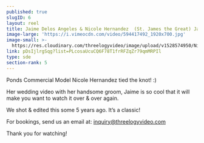```yaml
---
published: true
slugID: 6
layout: reel
title: Jaime Delos Angeles & Nicole Hernandez  (St. James the Great) January 2011
image-large: 'https://i.vimeocdn.com/video/594417492_1920x700.jpg'
image-small: >-
  https://res.cloudinary.com/threelogyvideo/image/upload/v1528574950/Nicole_2.jpg
link: pDsIjlrgSqg?list=PLcosaUcuCQ6F78T1frRFZqZr79qmMRPIl
type: sde
section-rank: 5
---
```

Ponds Commercial Model Nicole Hernandez tied the knot! :)

Her wedding video with her handsome groom, Jaime is so cool that it will make you want to watch it over & over again. 

We shot & edited this some 5 years ago. It’s a classic!

For bookings, send us an email at: inquiry@threelogyvideo.com

Thank you for watching!
